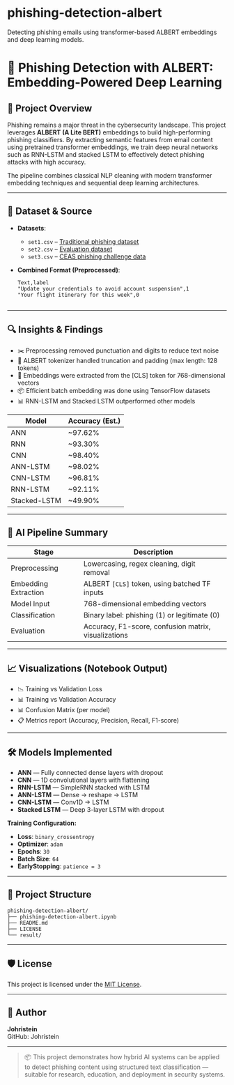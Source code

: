 # phishing-detection-albert  
Detecting phishing emails using transformer-based ALBERT embeddings and deep learning models.

# 🧠 Phishing Detection with ALBERT: Embedding-Powered Deep Learning

## 📌 Project Overview  
Phishing remains a major threat in the cybersecurity landscape. This project leverages **ALBERT (A Lite BERT)** embeddings to build high-performing phishing classifiers. By extracting semantic features from email content using pretrained transformer embeddings, we train deep neural networks such as RNN-LSTM and stacked LSTM to effectively detect phishing attacks with high accuracy.

The pipeline combines classical NLP cleaning with modern transformer embedding techniques and sequential deep learning architectures.

---

## 📂 Dataset & Source

- **Datasets**:
  - `set1.csv` –  [Traditional phishing dataset](https://www.kaggle.com/datasets/subhajournal/phishingemails)
  - `set2.csv` – [Evaluation dataset](https://www.kaggle.com/datasets/naserabdullahalam/phishing-email-dataset/data?select=CEAS_08.csv)
  - `set3.csv` – [CEAS phishing challenge data](https://www.kaggle.com/datasets/naserabdullahalam/phishing-email-dataset/data?select=phishing_email.csv)

- **Combined Format (Preprocessed)**:

  ```csv
  Text,label
  "Update your credentials to avoid account suspension",1
  "Your flight itinerary for this week",0


---

## 🔍 Insights & Findings

- ✂️ Preprocessing removed punctuation and digits to reduce text noise
- 🔡 ALBERT tokenizer handled truncation and padding (max length: 128 tokens)
- 🧠 Embeddings were extracted from the [CLS] token for 768-dimensional vectors
- 📦 Efficient batch embedding was done using TensorFlow datasets
- 📊 RNN-LSTM and Stacked LSTM outperformed other models

| Model                  | Accuracy (Est.) |
|------------------------|-----------------|
| ANN                    | ~97.62%         |
| RNN                    | ~93.30%         |
| CNN                    | ~98.40%         |
| ANN-LSTM               | ~98.02%         |
| CNN-LSTM               | ~96.81%         |
| RNN-LSTM               | ~92.11%         |
| Stacked-LSTM           | ~49.90%         |

---

## 🤖 AI Pipeline Summary

| Stage                | Description                                          |
| -------------------- | ---------------------------------------------------- |
| Preprocessing        | Lowercasing, regex cleaning, digit removal           |
| Embedding Extraction | ALBERT `[CLS]` token, using batched TF inputs        |
| Model Input          | 768-dimensional embedding vectors                    |
| Classification       | Binary label: phishing (1) or legitimate (0)         |
| Evaluation           | Accuracy, F1-score, confusion matrix, visualizations |


---

## 📈 Visualizations (Notebook Output)

- 📉 Training vs Validation Loss
- 📊 Training vs Validation Accuracy
- 📊 Confusion Matrix (per model)
- 📋 Metrics report (Accuracy, Precision, Recall, F1-score)

---

## 🛠️ Models Implemented

- **ANN** — Fully connected dense layers with dropout  
- **CNN** — 1D convolutional layers with flattening  
- **RNN-LSTM** — SimpleRNN stacked with LSTM  
- **ANN-LSTM** — Dense → reshape → LSTM  
- **CNN-LSTM** — Conv1D → LSTM  
- **Stacked LSTM** — Deep 3-layer LSTM with dropout  

**Training Configuration:**

- **Loss**: `binary_crossentropy`  
- **Optimizer**: `adam`  
- **Epochs**: `30`  
- **Batch Size**: `64`  
- **EarlyStopping**: `patience = 3`  


---

## 📁 Project Structure
```
phishing-detection-albert/
├── phishing-detection-albert.ipynb
├── README.md
├── LICENSE
└── result/
```
---

## 🛡️ License

This project is licensed under the [MIT License](./LICENSE).

---

## 👤 Author

**Johristein**  
GitHub: Johristein

---

> 📦 This project demonstrates how hybrid AI systems can be applied to detect phishing content using structured text classification — suitable for research, education, and deployment in security systems.

